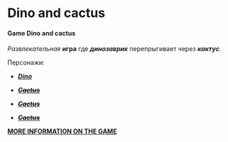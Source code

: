 # Dino and cactus
#### Game Dino and cactus 
_Развлекательная_ **игра** где ***динозаврик*** перепрыгивает через ***кактус***.

Персонажи:
- ***[Dino](https://github.com/Alexandr4412oi/Alexandr4412oi.github.io/blob/main/img/dino-cartel-white.png)***

- ***~~[Cactus](https://github.com/Alexandr4412oi/Alexandr4412oi.github.io/blob/main/img/231164809.jpg)~~***

- ***~~[Cactus](https://github.com/Alexandr4412oi/Alexandr4412oi.github.io/blob/main/img/231164809.jpg)~~***

- ***~~[Cactus](https://github.com/Alexandr4412oi/Alexandr4412oi.github.io/blob/main/img/231164809.jpg)~~***



__[MORE INFORMATION ON THE GAME](https://dino-chrome.com/)__


